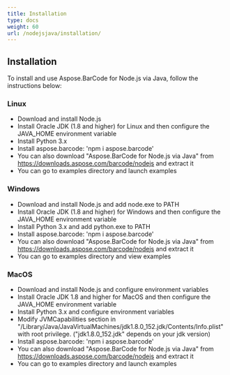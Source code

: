 ```yaml
---
title: Installation
type: docs
weight: 60
url: /nodejsjava/installation/
---
```


## **Installation**
To install and use Aspose.BarCode for Node.js via Java, follow the instructions below:

### **Linux**
- Download and install Node.js
- Install Oracle JDK (1.8 and higher) for Linux and then configure the JAVA_HOME environment variable
- Install Python 3.x
- Install aspose.barcode: 'npm i aspose.barcode'  
- You can also download "Aspose.BarCode for Node.js via Java" from https://downloads.aspose.com/barcode/nodejs and extract it
- You can go to examples directory and launch examples

### **Windows**
- Download and install Node.js and add node.exe to PATH
- Install Oracle JDK (1.8 and higher) for Windows and then configure the JAVA_HOME environment variable
- Install Python 3.x and add python.exe to PATH
- Install aspose.barcode: 'npm i aspose.barcode'
- You can also download "Aspose.BarCode for Node.js via Java" from https://downloads.aspose.com/barcode/nodejs and extract it
- You can go to examples directory and view examples

### **MacOS**
- Download and install Node.js and configure environment variables
- Install Oracle JDK 1.8 and higher for MacOS and then configure the JAVA_HOME environment variable
- Install Python 3.x and configure environment variables
- Modify <key>JVMCapabilities</key> section in "/Library/Java/JavaVirtualMachines/jdk1.8.0_152.jdk/Contents/Info.plist" with root privilege. ("jdk1.8.0_152.jdk" depends on your jdk version)
- Install aspose.barcode: 'npm i aspose.barcode'
- You can also download "Aspose.BarCode for Node.js via Java" from https://downloads.aspose.com/barcode/nodejs and extract it
- You can go to examples directory and launch examples

